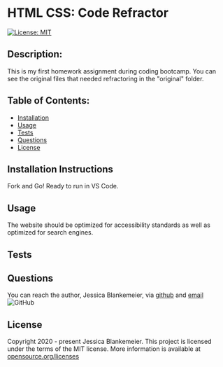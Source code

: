 # HTML CSS: Code Refractor
[![License: MIT](https://img.shields.io/badge/License-MIT-yellow.svg)](https://opensource.org/licenses/MIT)

## Description:  
 This is my first homework assignment during coding bootcamp. You can see the original files that needed refractoring in the "original" folder. 

    
## Table of Contents:
* [Installation](#installation-instructions)
* [Usage](#usage)
* [Tests](#tests)
* [Questions](#questions)
* [License](#license-info)

## Installation Instructions
Fork and Go! Ready to run in VS Code. 

## Usage
The website should be optimized for accessibility standards as well as optimized for search engines. 

## Tests


## Questions
You can reach the author, Jessica Blankemeier,  via [github](http://github.com/jessicablank) and [email](mailto:jessicablankemeier@gmail.com)
![GitHub](https://img.shields.io/github/followers/jessicablank?label=follow&style=social)

## License
Copyright 2020 - present Jessica Blankemeier.
This project is licensed under the terms of the MIT license. 
More information is available at [opensource.org/licenses](https://opensource.org/licenses/MIT)
